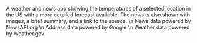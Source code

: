 A weather and news app showing the temperatures of a selected location in the US with a more detailed forecast available. The news is also shown with images, a brief summary, and a link to the source.
\n
News data powered by NewsAPI.org
\n
Address data powered by Google
\n
Weather data powered by Weather.gov